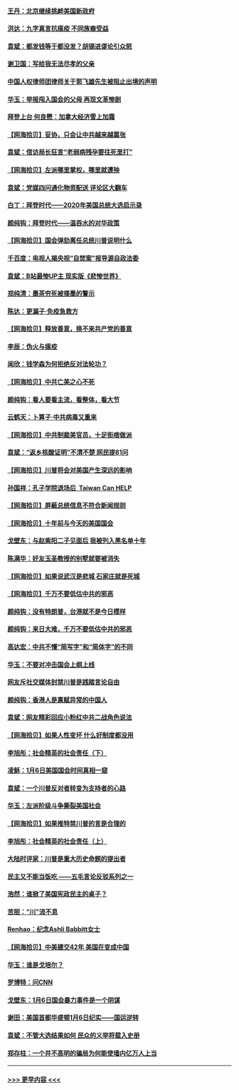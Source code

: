 #### [王丹：北京继续挑衅美国新政府](../pages/nsc993/n12722456.md?t=01310351) 
#### [洪达：九字真言抗瘟疫 不同族裔受益](../pages/nsc993/n12722448.md?t=01310351) 
#### [袁斌：都发钱等于都没发？胡锡进谬论引众怒](../pages/nsc993/n12722393.md?t=01310351) 
#### [谢卫国：写给我无法尽孝的父亲](../pages/nsc993/n12720325.md?t=01310351) 
#### [中国人权律师团律师关于郭飞雄先生被阻止出境的声明](../pages/nsc993/n12720203.md?t=01310351) 
#### [华玉：举报闯入国会的父母 再现文革惨剧](../pages/nsc993/n12719070.md?t=01310351) 
#### [拜登上台 何良懋：加拿大经济雪上加霜](../pages/nsc993/n12718943.md?t=01310351) 
#### [【网海拾贝】妥协，只会让中共越来越嚣张](../pages/nsc993/n12717392.md?t=01310351) 
#### [袁斌：信访局长狂言“老弱病残孕要往死里打”](../pages/nsc993/n12717343.md?t=01310351) 
#### [【网海拾贝】左派哪里掌权，哪里就遭殃](../pages/nsc993/n12715009.md?t=01310351) 
#### [袁斌：党媒四问通化物资配送 评论区大翻车](../pages/nsc993/n12714950.md?t=01310351) 
#### [白丁：拜登时代——2020年美国总统大选启示录](../pages/nsc993/n12714920.md?t=01310351) 
#### [颜纯钩：拜登时代——温吞水的对华政策](../pages/nsc993/n12713245.md?t=01310351) 
#### [【网海拾贝】国会弹劾离任总统川普说明什么](../pages/nsc993/n12712816.md?t=01310351) 
#### [千百度：电视人揭央视“自焚案”报导源自政法委](../pages/nsc993/n12709760.md?t=01310351) 
#### [袁斌：B站最惨UP主 现实版《悲惨世界》](../pages/nsc993/n12709686.md?t=01310351) 
#### [郑纯清：墨茶穷死被搽墨的警示](../pages/nsc993/n12709262.md?t=01310351) 
#### [陈达：更漏子·免疫急救方](../pages/nsc993/n12709244.md?t=01310351) 
#### [【网海拾贝】释放善意，换不来共产党的善意](../pages/nsc993/n12708361.md?t=01310351) 
#### [李辰：伪火与瘟疫](../pages/nsc993/n12707981.md?t=01310351) 
#### [闻欣：钱学森为何拒绝反对法轮功？](../pages/nsc993/n12707407.md?t=01310351) 
#### [【网海拾贝】中共亡美之心不死](../pages/nsc993/n12707621.md?t=01310351) 
#### [颜纯钩：看人要看主流，看整体，看大节](../pages/nsc993/n12707536.md?t=01310351) 
#### [云鹤天：卜算子‧中共病毒又重来](../pages/nsc993/n12707408.md?t=01310351) 
#### [【网海拾贝】中共制裁美官员，十足街痞做派](../pages/nsc993/n12705115.md?t=01310351) 
#### [袁斌：“返乡核酸证明”不清不楚 网民提81问](../pages/nsc993/n12704982.md?t=01310351) 
#### [【网海拾贝】川普将会对美国产生深远的影响](../pages/nsc993/n12703045.md?t=01310351) 
#### [孙国祥：孔子学院退场后  Taiwan Can HELP](../pages/nsc993/n12702430.md?t=01310351) 
#### [【网海拾贝】屏蔽总统信息不符合新闻规则](../pages/nsc993/n12699998.md?t=01310351) 
#### [【网海拾贝】十年前与今天的美国国会](../pages/nsc993/n12696993.md?t=01310351) 
#### [戈壁东：与赵紫阳二子见面后 我被列入黑名单十年](../pages/nsc993/n12696215.md?t=01310351) 
#### [陈满华：好友玉圣教授的别墅就要被消失](../pages/nsc993/n12695411.md?t=01310351) 
#### [【网海拾贝】如果说武汉是悲城 石家庄就是死城](../pages/nsc993/n12694589.md?t=01310351) 
#### [【网海拾贝】千万不要低估中共的邪恶](../pages/nsc993/n12692771.md?t=01310351) 
#### [颜纯钩：没有特朗普，台港就不是今日模样](../pages/nsc993/n12692678.md?t=01310351) 
#### [颜纯钩：来日大难，千万不要低估中共的邪恶](../pages/nsc993/n12692080.md?t=01310351) 
#### [高达宏：中共不懂“简写字”和“简体字”的不同](../pages/nsc993/n12692068.md?t=01310351) 
#### [华玉：不要对冲击国会上纲上线](../pages/nsc993/n12689948.md?t=01310351) 
#### [网友斥社交媒体封禁川普是践踏言论自由](../pages/nsc993/n12687482.md?t=01310351) 
#### [颜纯钩：香港人是禀赋异常的中国人](../pages/nsc993/n12685142.md?t=01310351) 
#### [袁斌：网友精彩回应小粉红中共二战角色说法](../pages/nsc993/n12684994.md?t=01310351) 
#### [【网海拾贝】如果人性变坏 什么好制度都没用](../pages/nsc993/n12683000.md?t=01310351) 
#### [李旭彤：社会精英的社会责任（下）](../pages/nsc993/n12680604.md?t=01310351) 
#### [凌稣：1月6日美国国会时间真相一窥](../pages/nsc993/n12682780.md?t=01310351) 
#### [袁斌：一个川普反对者转变为支持者的心路](../pages/nsc993/n12682700.md?t=01310351) 
#### [华玉：左派阶级斗争撕裂美国社会](../pages/nsc993/n12681226.md?t=01310351) 
#### [【网海拾贝】如果推特禁川普的言是合理的](../pages/nsc993/n12681232.md?t=01310351) 
#### [李旭彤：社会精英的社会责任（上）](../pages/nsc993/n12680501.md?t=01310351) 
#### [大陆时评家：川普是重大历史命题的提出者](../pages/nsc993/n12679904.md?t=01310351) 
#### [民主又不能当饭吃 ——五毛言论反驳系列之一](../pages/nsc993/n12679877.md?t=01310351) 
#### [浩然：谁掀了美国宪政民主的桌子？](../pages/nsc993/n12679850.md?t=01310351) 
#### [苦胆：“川”流不息](../pages/nsc993/n12678388.md?t=01310351) 
#### [Renhao：纪念Ashli Babbitt女士](../pages/nsc993/n12678359.md?t=01310351) 
#### [【网海拾贝】中美建交42年 美国在变成中国](../pages/nsc993/n12678324.md?t=01310351) 
#### [华玉：谁是戈培尔？](../pages/nsc993/n12677515.md?t=01310351) 
#### [罗博特：问CNN](../pages/nsc993/n12677172.md?t=01310351) 
#### [戈壁东：1月6日国会暴力事件是一个阴谋](../pages/nsc993/n12674639.md?t=01310351) 
#### [谢田：美国首都华盛顿1月6日纪实——国运逆转](../pages/nsc993/n12673190.md?t=01310351) 
#### [袁斌：不管大选结果如何 民众的义举将载入史册](../pages/nsc993/n12672787.md?t=01310351) 
#### [郑存柱：一个并不高明的骗局为何能使墙内亿万人上当](../pages/nsc993/n12671449.md?t=01310351) 

----
#### [ >>> 更早内容 <<< ](../indexes/nsc993-earlier.md)
